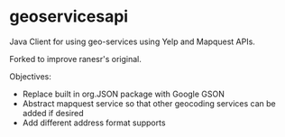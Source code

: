 geoservicesapi
==============

Java Client for using geo-services using Yelp and Mapquest APIs.

Forked to improve ranesr's original.

Objectives: 
 - Replace built in org.JSON package with Google GSON
 - Abstract mapquest service so that other geocoding services can be added if desired
 - Add different address format supports
